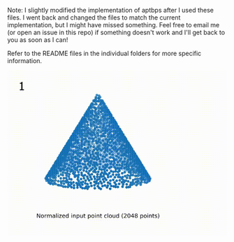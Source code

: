 Note: I slightly modified the implementation of aptbps after I used these files.
I went back and changed the files to match the current implementation, but I might have missed something.
Feel free to email me (or open an issue in this repo) if something doesn't work and I'll get back to you as soon as I can!

Refer to the README files in the individual folders for more specific information.

![APTBPS animation](graphing/animation/aptbps-stills.gif)